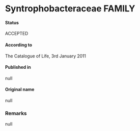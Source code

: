 # Syntrophobacteraceae FAMILY

#### Status
ACCEPTED

#### According to
The Catalogue of Life, 3rd January 2011

#### Published in
null

#### Original name
null

### Remarks
null
